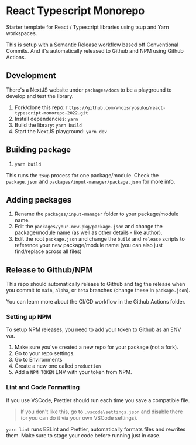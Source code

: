 # React Typescript Monorepo

Starter template for React / Typescript libraries using tsup and Yarn workspaces.

This is setup with a Semantic Release workflow based off Conventional Commits. And it's automatically released to Github and NPM using Github Actions.

## Development

There's a NextJS website under `packages/docs` to be a playground to develop and test the library.

1. Fork/clone this repo: `https://github.com/whoisryosuke/react-typescript-monorepo-2022.git`
1. Install dependencies: `yarn`
1. Build the library: `yarn build`
1. Start the NextJS playground: `yarn dev`

## Building package

1. `yarn build`

This runs the `tsup` process for one package/module. Check the `package.json` and `packages/input-manager/package.json` for more info.

## Adding packages

1. Rename the `packages/input-manager` folder to your package/module name.
1. Edit the `packages/your-new-pkg/package.json` and change the package/module name (as well as other details - like author).
1. Edit the root `package.json` and change the `build` and `release` scripts to reference your new package/module name (you can also just find/replace across all files)

## Release to Github/NPM

This repo should automatically release to Github and tag the release when you commit to `main`, `alpha`, or `beta` branches (change these in `package.json`).

You can learn more about the CI/CD workflow in the Github Actions folder.

### Setting up NPM

To setup NPM releases, you need to add your token to Github as an ENV var.

1. Make sure you've created a new repo for your package (not a fork).
1. Go to your repo settings.
1. Go to Environments
1. Create a new one called `production`
1. Add a `NPM_TOKEN` ENV with your token from NPM.

### Lint and Code Formatting

If you use VSCode, Prettier should run each time you save a compatible file.

> If you don't like this, go to `.vscode\settings.json` and disable there (or you can do it via your own VSCode settings).

`yarn lint` runs ESLint and Prettier, automatically formats files and rewrites them. Make sure to stage your code before running just in case.
